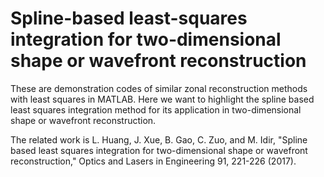 # Spline-based least-squares integration for two-dimensional  shape or wavefront reconstruction
These are demonstration codes of similar zonal reconstruction methods with least squares in MATLAB.
Here we want to highlight the spline based least squares integration method for its application in two-dimensional shape or wavefront reconstruction.

The related work is 
L. Huang, J. Xue, B. Gao, C. Zuo, and M. Idir, "Spline based least squares integration for two-dimensional shape or wavefront reconstruction," Optics and Lasers in Engineering 91, 221-226 (2017).
